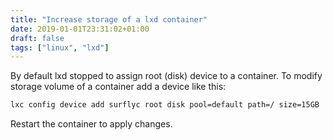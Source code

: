 ```yaml
---
title: "Increase storage of a lxd container"
date: 2019-01-01T23:31:02+01:00
draft: false
tags: ["linux", "lxd"]
---
```


By default lxd stopped to assign root (disk) device to a container. To modify storage volume of a container add a device like this:
```bash
lxc config device add surflyc root disk pool=default path=/ size=15GB
```
Restart the container to apply changes. 
